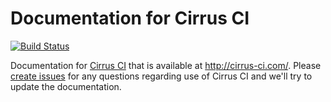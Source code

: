 # Documentation for Cirrus CI

[![Build Status](https://api.cirrus-ci.com/github/cirruslabs/cirrus-ci-docs.svg)](https://cirrus-ci.com/github/cirruslabs/cirrus-ci-docs)

Documentation for [Cirrus CI](https://cirrus-ci.org/) that is available at http://cirrus-ci.com/. Please [create issues](https://github.com/cirruslabs/cirrus-ci-com/issues/new) 
for any questions regarding use of Cirrus CI and we'll try to update the documentation.
